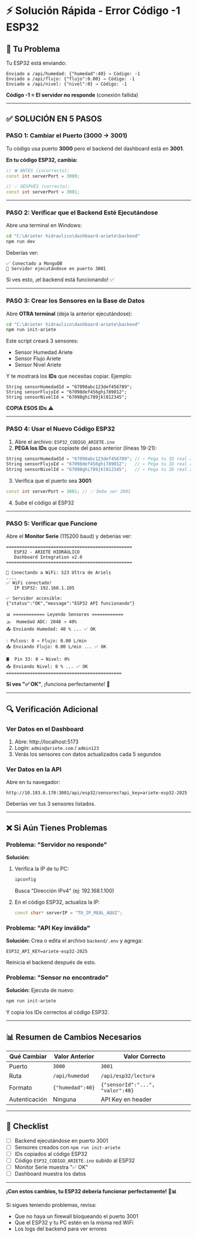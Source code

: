# ⚡ Solución Rápida - Error Código -1 ESP32

## 🔴 Tu Problema

Tu ESP32 está enviando:
```
Enviado a /api/humedad: {"humedad":40} → Código: -1
Enviado a /api/flujo: {"flujo":0.00} → Código: -1
Enviado a /api/nivel: {"nivel":0} → Código: -1
```

**Código -1 = El servidor no responde** (conexión fallida)

---

## ✅ SOLUCIÓN EN 5 PASOS

### PASO 1: Cambiar el Puerto (3000 → 3001)

Tu código usa puerto **3000** pero el backend del dashboard está en **3001**.

**En tu código ESP32, cambia:**
```cpp
// ❌ ANTES (incorrecto):
const int serverPort = 3000;

// ✅ DESPUÉS (correcto):
const int serverPort = 3001;
```

---

### PASO 2: Verificar que el Backend Esté Ejecutándose

Abre una terminal en Windows:
```bash
cd "C:\Arieter hidraulico\dashboard-ariete\backend"
npm run dev
```

Deberías ver:
```
✅ Conectado a MongoDB
🚀 Servidor ejecutándose en puerto 3001
```

Si ves esto, ¡el backend está funcionando! ✅

---

### PASO 3: Crear los Sensores en la Base de Datos

Abre **OTRA terminal** (deja la anterior ejecutándose):
```bash
cd "C:\Arieter hidraulico\dashboard-ariete\backend"
npm run init-ariete
```

Este script creará 3 sensores:
- Sensor Humedad Ariete
- Sensor Flujo Ariete  
- Sensor Nivel Ariete

Y te mostrará los **IDs** que necesitas copiar. Ejemplo:
```
String sensorHumedadId = "67098abc123def456789";
String sensorFlujoId = "67098def456ghi789012";
String sensorNivelId = "67098ghi789jkl012345";
```

**COPIA ESOS IDs** ⚠️

---

### PASO 4: Usar el Nuevo Código ESP32

1. Abre el archivo: `ESP32_CODIGO_ARIETE.ino`
2. **PEGA los IDs** que copiaste del paso anterior (líneas 19-21):

```cpp
String sensorHumedadId = "67098abc123def456789"; // ← Pega tu ID real aquí
String sensorFlujoId = "67098def456ghi789012";   // ← Pega tu ID real aquí
String sensorNivelId = "67098ghi789jkl012345";   // ← Pega tu ID real aquí
```

3. Verifica que el puerto sea **3001**:
```cpp
const int serverPort = 3001; // ✅ Debe ser 3001
```

4. Sube el código al ESP32

---

### PASO 5: Verificar que Funcione

Abre el **Monitor Serie** (115200 baud) y deberías ver:

```
================================================
   ESP32 - ARIETE HIDRÁULICO
   Dashboard Integration v2.0
================================================

📶 Conectando a WiFi: S23 Ultra de Ariels
....
✅ WiFi conectado!
   IP ESP32: 192.168.1.105

✅ Servidor accesible:
{"status":"OK","message":"ESP32 API funcionando"}

📊 ============ Leyendo Sensores ============
🌫️  Humedad ADC: 2048 → 40%
📤 Enviando Humedad: 40 % ... ✅ OK

💧 Pulsos: 0 → Flujo: 0.00 L/min
📤 Enviando Flujo: 0.00 L/min ... ✅ OK

🛢️  Pin 33: 0 → Nivel: 0%
📤 Enviando Nivel: 0 % ... ✅ OK
============================================
```

**Si ves "✅ OK"**, ¡funciona perfectamente! 🎉

---

## 🔍 Verificación Adicional

### Ver Datos en el Dashboard

1. Abre: http://localhost:5173
2. Login: `admin@ariete.com` / `admin123`
3. Verás los sensores con datos actualizados cada 5 segundos

### Ver Datos en la API

Abre en tu navegador:
```
http://10.183.6.170:3001/api/esp32/sensores?api_key=ariete-esp32-2025
```

Deberías ver tus 3 sensores listados.

---

## ❌ Si Aún Tienes Problemas

### Problema: "Servidor no responde"

**Solución:**
1. Verifica la IP de tu PC:
   ```powershell
   ipconfig
   ```
   Busca "Dirección IPv4" (ej: 192.168.1.100)

2. En el código ESP32, actualiza la IP:
   ```cpp
   const char* serverIP = "TU_IP_REAL_AQUI";
   ```

### Problema: "API Key inválida"

**Solución:**
Crea o edita el archivo `backend/.env` y agrega:
```
ESP32_API_KEY=ariete-esp32-2025
```

Reinicia el backend después de esto.

### Problema: "Sensor no encontrado"

**Solución:**
Ejecuta de nuevo:
```bash
npm run init-ariete
```

Y copia los IDs correctos al código ESP32.

---

## 📊 Resumen de Cambios Necesarios

| Qué Cambiar | Valor Anterior | Valor Correcto |
|-------------|---------------|----------------|
| Puerto | `3000` | `3001` |
| Ruta | `/api/humedad` | `/api/esp32/lectura` |
| Formato | `{"humedad":40}` | `{"sensorId":"...", "valor":40}` |
| Autenticación | Ninguna | API Key en header |

---

## 🎯 Checklist

- [ ] Backend ejecutándose en puerto 3001
- [ ] Sensores creados con `npm run init-ariete`
- [ ] IDs copiados al código ESP32
- [ ] Código `ESP32_CODIGO_ARIETE.ino` subido al ESP32
- [ ] Monitor Serie muestra "✅ OK"
- [ ] Dashboard muestra los datos

---

**¡Con estos cambios, tu ESP32 debería funcionar perfectamente! 🚀📊**

Si sigues teniendo problemas, revisa:
- Que no haya un firewall bloqueando el puerto 3001
- Que el ESP32 y tu PC estén en la misma red WiFi
- Los logs del backend para ver errores





